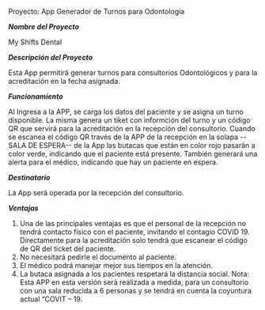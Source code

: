 Proyecto: App Generador de Turnos para Odontología

***Nombre del Proyecto***  

My Shifts Dental


    
***Descripción del Proyecto***

Esta App permitirá generar turnos para consultorios Odontológicos y para la acreditación en la fecha asignada.



***Funcionamiento***

Al Ingresa a la APP, se carga los datos del paciente y se asigna un turno disponible. La misma genera un tiket con informción del turno y un código QR 
que servirá para la acreditación en la recepción del consultorio. Cuando se escanea el código QR través de la APP de la  recepción en la solapa --SALA DE ESPERA--
de la App las butacas que están en  color rojo pasarán a color verde, indicando que el paciente está presente. También
generará una alerta para el médico, indicando que hay un paciente en espera.



***Destinatario***    

La App será operada por la recepción del consultorio. 


 
***Ventajas***
   
1. Una de las principales ventajas es que el personal de la recepción no tendrá contacto físico con el paciente, invitando el contagio COVID 19. Directamente para la 
acreditación solo tendrá que escanear el código de QR del ticket del paciente.
2. No necesitará pedirle el documento al paciente.
3. El médico podrá manejar mejor sus tiempos en la atención.
4. La butaca asignada a los pacientes respetará la distancia social.
Nota: Esta APP en esta versión será realizada a medida, para un consultorio con una sala reducida a 6 personas y se tendrá en cuenta la coyuntura actual “COVIT – 19.
